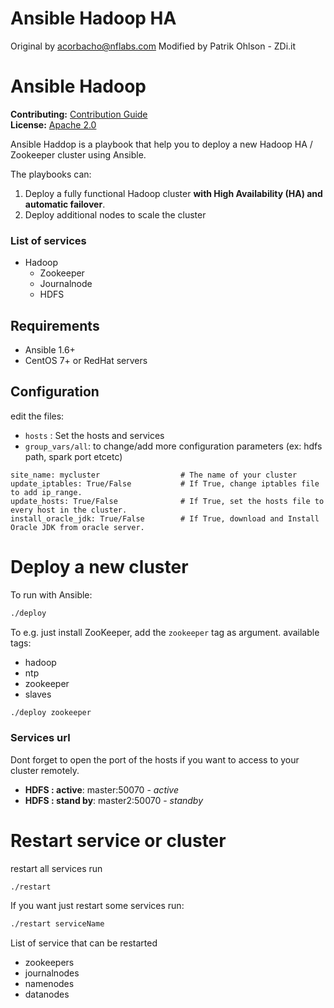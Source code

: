 # Ansible Hadoop HA
Original by [acorbacho@nflabs.com](mailto:acorbacho@nflabs.com) 
Modified by Patrik Ohlson - ZDi.it

# Ansible Hadoop
**Contributing:** [Contribution Guide](https://github.com/NFLabs/ansible-hadoop/blob/master/CONTRIBUTING.md)<br/>
**License:** [Apache 2.0](https://github.com/NFLabs/ansible-hadoop/blob/master/LICENSE)

Ansible Haddop is a playbook that help you to deploy a new Hadoop HA / Zookeeper cluster using Ansible.

The playbooks can:

 1. Deploy a fully functional Hadoop cluster **with High Availability (HA) and automatic failover**.
 2. Deploy additional nodes to scale the cluster

### List of services 
 * Hadoop
    * Zookeeper
    * Journalnode
    * HDFS

## Requirements
 * Ansible 1.6+
 * CentOS 7+ or RedHat servers

## Configuration

edit the files:

 * `hosts` : Set the hosts and services
 * `group_vars/all`: to change/add  more configuration parameters (ex: hdfs path, spark port etcetc) <br/>
 
  ```
  site_name: mycluster					# The name of your cluster
  update_iptables: True/False			# If True, change iptables file to add ip_range.
  update_hosts: True/False				# If True, set the hosts file to every host in the cluster.
  install_oracle_jdk: True/False		# If True, download and Install Oracle JDK from oracle server. 
  
  ```

# Deploy a new cluster

To run with Ansible:

```sh
./deploy
```

To e.g. just install ZooKeeper, add the `zookeeper` tag as argument.
available tags: 
 
 * hadoop
 * ntp
 * zookeeper
 * slaves

```sh
./deploy zookeeper
```

### Services url
Dont forget to open the port of the hosts if you want to access to your cluster remotely.


 * **HDFS : active**: master:50070 - *active*
 * **HDFS : stand by**: master2:50070 - *standby*

# Restart service or cluster

restart all services run 
```
./restart
```

If you want just restart some services run:

```sh
./restart serviceName
```

List of service that can be restarted

 * zookeepers
 * journalnodes
 * namenodes
 * datanodes


